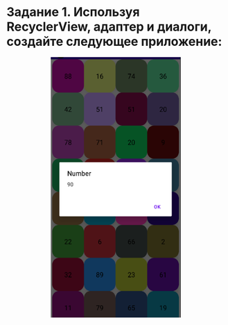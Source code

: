 # Задание 1. Используя RecyclerView, адаптер и диалоги, создайте следующее приложение:
<p align="center">
  <img width="300" height="600" src="https://github.com/VladislavKulik/android/blob/main/lab6/img/Screenshot_16.png">
</p>

